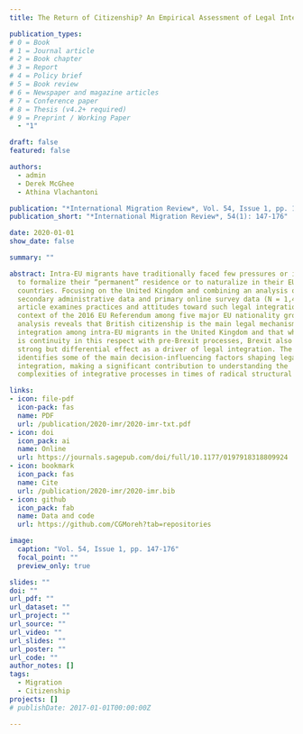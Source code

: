 ```yaml
---
title: The Return of Citizenship? An Empirical Assessment of Legal Integration in Times of Radical Sociolegal Transformation

publication_types:
# 0 = Book
# 1 = Journal article
# 2 = Book chapter
# 3 = Report
# 4 = Policy brief
# 5 = Book review
# 6 = Newspaper and magazine articles
# 7 = Conference paper
# 8 = Thesis (v4.2+ required)
# 9 = Preprint / Working Paper
  - "1"

draft: false
featured: false

authors:
  - admin
  - Derek McGhee
  - Athina Vlachantoni

publication: "*International Migration Review*, Vol. 54, Issue 1, pp. 147-176"
publication_short: "*International Migration Review*, 54(1): 147-176"

date: 2020-01-01
show_date: false

summary: ""

abstract: Intra-EU migrants have traditionally faced few pressures or incentives
  to formalize their “permanent” residence or to naturalize in their EU host
  countries. Focusing on the United Kingdom and combining an analysis of
  secondary administrative data and primary online survey data (N = 1,413), this
  article examines practices and attitudes toward such legal integration in the
  context of the 2016 EU Referendum among five major EU nationality groups. The
  analysis reveals that British citizenship is the main legal mechanism of
  integration among intra-EU migrants in the United Kingdom and that while there
  is continuity in this respect with pre-Brexit processes, Brexit also has a
  strong but differential effect as a driver of legal integration. The article
  identifies some of the main decision-influencing factors shaping legal
  integration, making a significant contribution to understanding the
  complexities of integrative processes in times of radical structural change.

links:
- icon: file-pdf
  icon-pack: fas
  name: PDF
  url: /publication/2020-imr/2020-imr-txt.pdf
- icon: doi
  icon_pack: ai
  name: Online
  url: https://journals.sagepub.com/doi/full/10.1177/0197918318809924
- icon: bookmark
  icon_pack: fas
  name: Cite
  url: /publication/2020-imr/2020-imr.bib
- icon: github
  icon_pack: fab
  name: Data and code
  url: https://github.com/CGMoreh?tab=repositories

image:
  caption: "Vol. 54, Issue 1, pp. 147-176"
  focal_point: ""
  preview_only: true

slides: ""
doi: ""
url_pdf: ""
url_dataset: ""
url_project: ""
url_source: ""
url_video: ""
url_slides: ""
url_poster: ""
url_code: ""
author_notes: []
tags:
  - Migration
  - Citizenship
projects: []
# publishDate: 2017-01-01T00:00:00Z

---
```

